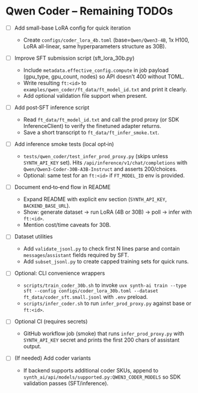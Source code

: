 # Qwen Coder – Remaining TODOs

- [ ] Add small-base LoRA config for quick iteration
  - Create `configs/coder_lora_4b.toml` (base=`Qwen/Qwen3-4B`, 1x H100, LoRA all-linear, same hyperparameters structure as 30B).

- [ ] Improve SFT submission script (sft_lora_30b.py)
  - Include `metadata.effective_config.compute` in job payload (gpu_type, gpu_count, nodes) so API doesn’t 400 without TOML.
  - Write resulting `ft:<id>` to `examples/qwen_coder/ft_data/ft_model_id.txt` and print it clearly.
  - Add optional validation file support when present.

- [ ] Add post‑SFT inference script
  - Read `ft_data/ft_model_id.txt` and call the prod proxy (or SDK InferenceClient) to verify the finetuned adapter returns.
  - Save a short transcript to `ft_data/ft_infer_smoke.txt`.

- [ ] Add inference smoke tests (local opt‑in)
  - `tests/qwen_coder/test_infer_prod_proxy.py` (skips unless `SYNTH_API_KEY` set). Hits `/api/inference/v1/chat/completions` with `Qwen/Qwen3-Coder-30B-A3B-Instruct` and asserts 200/choices.
  - Optional: same test for an `ft:<id>` if `FT_MODEL_ID` env is provided.

- [ ] Document end‑to‑end flow in README
  - Expand README with explicit env section (`SYNTH_API_KEY`, `BACKEND_BASE_URL`).
  - Show: generate dataset → run LoRA (4B or 30B) → poll → infer with `ft:<id>`.
  - Mention cost/time caveats for 30B.

- [ ] Dataset utilities
  - Add `validate_jsonl.py` to check first N lines parse and contain `messages`/`assistant` fields required by SFT.
  - Add `subset_jsonl.py` to create capped training sets for quick runs.

- [ ] Optional: CLI convenience wrappers
  - `scripts/train_coder_30b.sh` to invoke `uvx synth-ai train --type sft --config configs/coder_lora_30b.toml --dataset ft_data/coder_sft.small.jsonl` with `.env` preload.
  - `scripts/infer_coder.sh` to run `infer_prod_proxy.py` against base or `ft:<id>`.

- [ ] Optional CI (requires secrets)
  - GitHub workflow job (smoke) that runs `infer_prod_proxy.py` with `SYNTH_API_KEY` secret and prints the first 200 chars of assistant output.

- [ ] (If needed) Add coder variants
  - If backend supports additional coder SKUs, append to `synth_ai/api/models/supported.py:QWEN3_CODER_MODELS` so SDK validation passes (SFT/inference).


